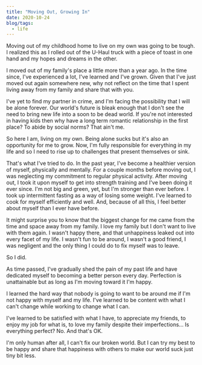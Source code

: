 ```yaml
---
title: "Moving Out, Growing In"
date: 2020-10-24
blog/tags:
  - life
---
```


Moving out of my childhood home to live on my own was going to be tough. I
realized this as I rolled out of the U-Haul truck with a piece of toast in one
hand and my hopes and dreams in the other.

I moved out of my family's place a little more than a year ago. In the time
since, I've experienced a lot, I've learned and I've grown. Given that I've just
moved out again somewhere new, why not reflect on the time that I spent living
away from my family and share that with you.

I've yet to find my partner in crime, and I'm facing the possibility that I will
be alone forever. Our world's future is bleak enough that I don't see the need
to bring new life into a soon to be dead world. If you're not interested in
having kids then why have a long term romantic relationship in the first place?
To abide by social norms? That ain't me.

So here I am, living on my own. Being alone sucks but it's also an opportunity
for me to grow. Now, I'm fully responsible for everything in my life and so I
need to rise up to challenges that present themselves or sink.

That's what I've tried to do. In the past year, I've become a healthier version
of myself, physically and mentally. For a couple months before moving out, I was
neglecting my commitment to regular physical activity. After moving out, I took
it upon myself to get into strength training and I've been doing it ever since.
I'm not big and green, yet, but I'm stronger than ever before. I took up
intermittent fasting as a way of losing some weight. I've learned to cook for
myself efficiently and well. And, because of all this, I feel better about
myself than I ever have before.

It might surprise you to know that the biggest change for me came from the time
and space away from my family. I love my family but I don't want to live with
them again. I wasn't happy there, and that unhappiness leaked out into every
facet of my life. I wasn't fun to be around, I wasn't a good friend, I was
negligent and the only thing I could do to fix myself was to leave.

So I did.

As time passed, I've gradually shed the pain of my past life and have dedicated
myself to becoming a better person every day. Perfection is unattainable but as
long as I'm moving toward it I'm happy.

I learned the hard way that nobody is going to want to be around me if I'm not
happy with myself and my life. I've learned to be content with what I can't
change while working to change what I can.

I've learned to be satisfied with what I have, to appreciate my friends, to
enjoy my job for what is, to love my family despite their imperfections... Is
everything perfect? No. And that's OK.

I'm only human after all, I can't fix our broken world. But I can try my best to
be happy and share that happiness with others to make our world suck just tiny
bit less.

